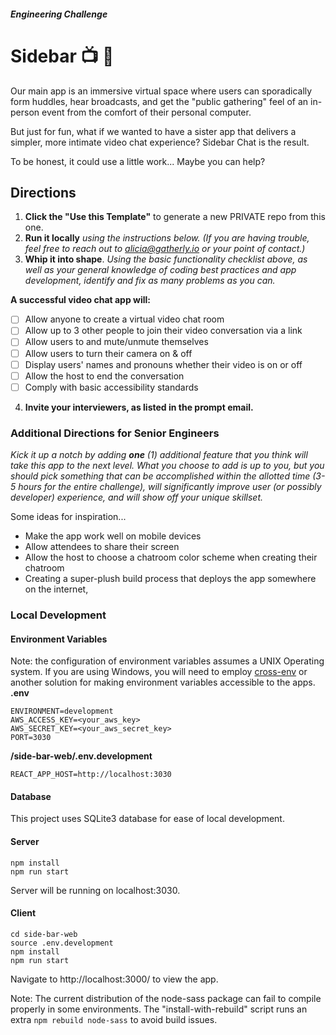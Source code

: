 ##### _Engineering Challenge_
# Sidebar  📺 💬

Our main app is an immersive virtual space where users can sporadically form huddles, hear broadcasts, and get the "public gathering" feel of an in-person event from the comfort of their personal computer. 

But just for fun, what if we wanted to have a sister app that delivers a simpler, more intimate video chat experience? Sidebar Chat is the result. 

To be honest, it could use a little work... Maybe you can help?

## Directions
1. **Click the "Use this Template"** to generate a new PRIVATE repo from this one. 
2. **Run it locally** _using the instructions below. (If you are having trouble, feel free to reach out to alicia@gatherly.io or your point of contact.)_
3. **Whip it into shape**. _Using the basic functionality checklist above, as well as your general knowledge of coding best practices and app development, identify and fix as many problems as you can._ 

**A successful video chat app will:**
- [ ] Allow anyone to create a virtual video chat room
- [ ] Allow up to 3 other people to join their video conversation via a link
- [ ] Allow users to and mute/unmute themselves
- [ ] Allow users to turn their camera on & off
- [ ] Display users' names and pronouns whether their video is on or off
- [ ] Allow the host to end the conversation
- [ ] Comply with basic accessibility standards
4. **Invite your interviewers, as listed in the prompt email.**

### Additional Directions for Senior Engineers
_Kick it up a notch by adding **one** (1) additional feature that you think will take this app to the next level. What you choose to add is up to you, but you should pick something that can be accomplished within the allotted time (3-5 hours for the entire challenge), will significantly improve user (or possibly developer) experience, and will show off your unique skillset._

Some ideas for inspiration...
- Make the app work well on mobile devices
- Allow attendees to share their screen
- Allow the host to choose a chatroom color scheme when creating their chatroom
- Creating a super-plush build process that deploys the app somewhere on the internet, 


### Local Development

#### Environment Variables
Note: the configuration of environment variables assumes a UNIX Operating system. If you are using Windows, you will need to employ [cross-env](https://www.npmjs.com/package/cross-env) or another solution for making environment variables accessible to the apps.
**.env**
```
ENVIRONMENT=development
AWS_ACCESS_KEY=<your_aws_key>
AWS_SECRET_KEY=<your_aws_secret_key>
PORT=3030
```
**/side-bar-web/.env.development**
```
REACT_APP_HOST=http://localhost:3030
```

#### Database
This project uses SQLite3 database for ease of local development.

#### Server
```
npm install
npm run start
```
Server will be running on localhost:3030.

#### Client
```
cd side-bar-web
source .env.development
npm install
npm run start
```

Navigate to http://localhost:3000/ to view the app.

Note: The current distribution of the node-sass package can fail to compile properly in some environments. The "install-with-rebuild" script runs an extra `npm rebuild node-sass` to avoid build issues.


